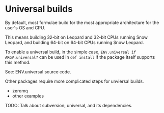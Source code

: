 # Universal builds

By default, most formulae build for the most appropriate architecture for the
user's OS and CPU.

This means building 32-bit on Leopard and 32-bit CPUs running Snow Leopard,
and building 64-bit on 64-bit CPUs running Snow Leopard.

To enable a universal build, in the simple case,
`ENV.universal if ARGV.universal?` can be used in `def install` if the package
itself supports this method.

See: ENV.universal source code.

Other packages require more complicated steps for unviersal builds.

 * zeromq
 * other examples

TODO: Talk about subversion, universal, and its dependencies.

